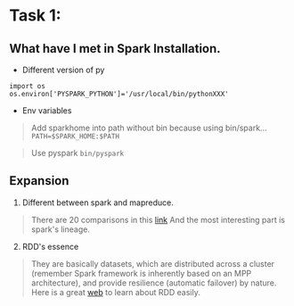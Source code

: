 # Task 1:
## What have I met in Spark Installation.
* Different version of py
```
import os
os.environ['PYSPARK_PYTHON']='/usr/local/bin/pythonXXX' 
```
* Env variables
> Add sparkhome into path without bin because using bin/spark...
> `PATH=$SPARK_HOME:$PATH`

> Use pyspark
> `bin/pyspark`

## Expansion

1. Different between spark and mapreduce.
> There are 20 comparisons in this 
> [link](https://www.educba.com/mapreduce-vs-apache-spark/)
> And the most interesting part is spark's lineage.

2. RDD's essence
> They are basically datasets, which are distributed across a cluster (remember Spark framework is inherently based on an MPP architecture), and provide resilience (automatic failover) by nature.
> Here is a great [web](https://hub.packtpub.com/understanding-spark-rdd/) to learn about RDD easily. 
